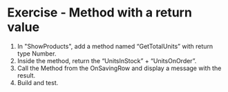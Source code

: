﻿# Exercise - Method with a return value



1.	In "ShowProducts", add a method named “GetTotalUnits” with return type Number.
2.	Inside the method, return the “UnitsInStock” + “UnitsOnOrder”.
3.	Call the Method from the OnSavingRow and display a message with the result.
4.	Build and test.

